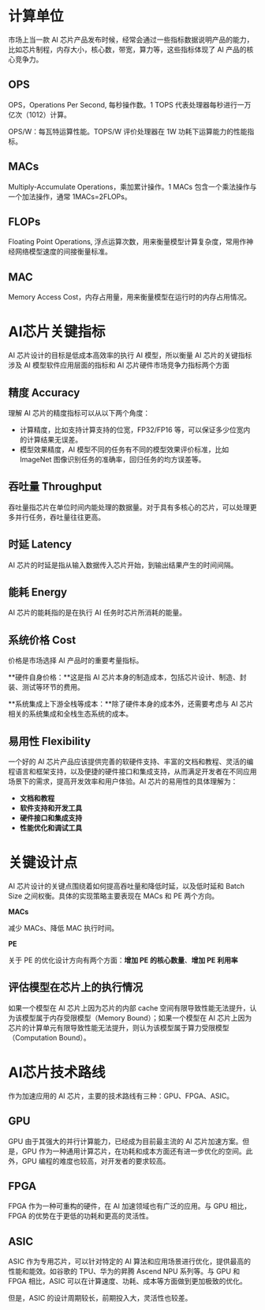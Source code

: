 # 计算单位

市场上当一款 AI 芯片产品发布时候，经常会通过一些指标数据说明产品的能力，比如芯片制程，内存大小，核心数，带宽，算力等，这些指标体现了 AI 产品的核心竞争力。

## OPS

OPS，Operations Per Second, 每秒操作数。1 TOPS 代表处理器每秒进行一万亿次（1012）计算。

OPS/W：每瓦特运算性能。TOPS/W 评价处理器在 1W 功耗下运算能力的性能指标。

## MACs

Multiply-Accumulate Operations，乘加累计操作。1 MACs 包含一个乘法操作与一个加法操作，通常 1MACs=2FLOPs。

## FLOPs

Floating Point Operations, 浮点运算次数，用来衡量模型计算复杂度，常用作神经网络模型速度的间接衡量标准。

## MAC

Memory Access Cost，内存占用量，用来衡量模型在运行时的内存占用情况。

# AI芯片关键指标

AI 芯片设计的目标是低成本高效率的执行 AI 模型，所以衡量 AI 芯片的关键指标涉及 AI 模型软件应用层面的指标和 AI 芯片硬件市场竞争力指标两个方面

## 精度 Accuracy

理解 AI 芯片的精度指标可以从以下两个角度：

- 计算精度，比如支持计算支持的位宽，FP32/FP16 等，可以保证多少位宽内的计算结果无误差。
- 模型效果精度，AI 模型不同的任务有不同的模型效果评价标准，比如 ImageNet 图像识别任务的准确率，回归任务的均方误差等。

## 吞吐量 Throughput

吞吐量指芯片在单位时间内能处理的数据量。对于具有多核心的芯片，可以处理更多并行任务，吞吐量往往更高。

## 时延 Latency

AI 芯片的时延是指从输入数据传入芯片开始，到输出结果产生的时间间隔。

## 能耗 Energy

AI 芯片的能耗指的是在执行 AI 任务时芯片所消耗的能量。

## 系统价格 Cost

价格是市场选择 AI 产品时的重要考量指标。

**硬件自身价格：**这是指 AI 芯片本身的制造成本，包括芯片设计、制造、封装、测试等环节的费用。

**系统集成上下游全栈等成本：**除了硬件本身的成本外，还需要考虑与 AI 芯片相关的系统集成和全栈生态系统的成本。

## 易用性 Flexibility

一个好的 AI 芯片产品应该提供完善的软硬件支持、丰富的文档和教程、灵活的编程语言和框架支持，以及便捷的硬件接口和集成支持，从而满足开发者在不同应用场景下的需求，提高开发效率和用户体验。AI 芯片的易用性的具体理解为：

- **文档和教程**
- **软件支持和开发工具**
- **硬件接口和集成支持**
- **性能优化和调试工具**

# 关键设计点

AI 芯片设计的关键点围绕着如何提高吞吐量和降低时延，以及低时延和 Batch Size 之间权衡。具体的实现策略主要表现在 MACs 和 PE 两个方向。

**MACs**

减少 MACs、降低 MAC 执行时间。

**PE**

关于 PE 的优化设计方向有两个方面：**增加 PE 的核心数量**、**增加 PE 利用率**

## 评估模型在芯片上的执行情况

如果一个模型在 AI 芯片上因为芯片的内部 cache 空间有限导致性能无法提升，认为该模型属于内存受限模型（Memory Bound）；如果一个模型在 AI 芯片上因为芯片的计算单元有限导致性能无法提升，则认为该模型属于算力受限模型（Computation Bound）。

# AI芯片技术路线

作为加速应用的 AI 芯片，主要的技术路线有三种：GPU、FPGA、ASIC。

## GPU

GPU 由于其强大的并行计算能力，已经成为目前最主流的 AI 芯片加速方案。但是，GPU 作为一种通用计算芯片，在功耗和成本方面还有进一步优化的空间。此外，GPU 编程的难度也较高，对开发者的要求较高。

## FPGA

FPGA 作为一种可重构的硬件，在 AI 加速领域也有广泛的应用。与 GPU 相比，FPGA 的优势在于更低的功耗和更高的灵活性。

## ASIC

ASIC 作为专用芯片，可以针对特定的 AI 算法和应用场景进行优化，提供最高的性能和能效。如谷歌的 TPU、华为的昇腾 Ascend NPU 系列等。与 GPU 和 FPGA 相比，ASIC 可以在计算速度、功耗、成本等方面做到更加极致的优化。

但是，ASIC 的设计周期较长，前期投入大，灵活性也较差。